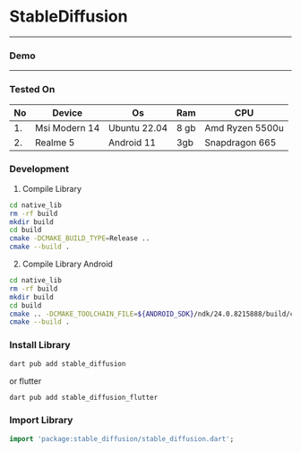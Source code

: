 # StableDiffusion


---

### Demo

---

### Tested On

| No | Device        | Os           | Ram  | CPU             |
|----|---------------|--------------|------|-----------------|
| 1. | Msi Modern 14 | Ubuntu 22.04 | 8 gb | Amd Ryzen 5500u |
| 2. | Realme 5      | Android 11   | 3gb  | Snapdragon 665  |


### Development

1. Compile Library

```bash
cd native_lib
rm -rf build
mkdir build
cd build
cmake -DCMAKE_BUILD_TYPE=Release ..
cmake --build .
```

2. Compile Library Android

```bash
cd native_lib
rm -rf build
mkdir build
cd build
cmake .. -DCMAKE_TOOLCHAIN_FILE=${ANDROID_SDK}/ndk/24.0.8215888/build/cmake/android.toolchain.cmake -DCMAKE_BUILD_TYPE=Release -DANDROID_ABI=arm64-v8a
cmake --build .
```

### Install Library

```bash
dart pub add stable_diffusion
```

or flutter

```bash
dart pub add stable_diffusion_flutter
```

### Import Library

```dart
import 'package:stable_diffusion/stable_diffusion.dart';
```


